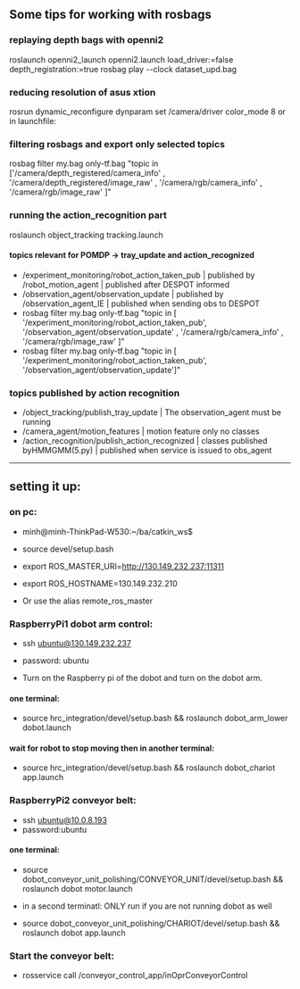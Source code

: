## Some tips for working with rosbags 

### replaying depth bags with openni2 
roslaunch openni2_launch openni2.launch load_driver:=false depth_registration:=true
rosbag play --clock dataset_upd.bag

### reducing resolution of asus xtion 
rosrun dynamic_reconfigure dynparam set /camera/driver color_mode 8
or in launchfile: <param name="camera/driver/color_mode" value="8" /> 

### filtering rosbags and export only selected topics 
rosbag filter my.bag only-tf.bag "topic in ['/camera/depth_registered/camera_info' , '/camera/depth_registered/image_raw' , '/camera/rgb/camera_info' , '/camera/rgb/image_raw' ]"

### running the action_recognition part 
roslaunch object_tracking tracking.launch

#### topics relevant for POMDP -> tray_update and action_recognized 
- /experiment_monitoring/robot_action_taken_pub   |   published by /robot_motion_agent      | published after DESPOT informed
- /observation_agent/observation_update		|   published by /observation_agent_IE    | published when sending obs to DESPOT
- rosbag filter my.bag only-tf.bag "topic in [ '/experiment_monitoring/robot_action_taken_pub', '/observation_agent/observation_update' , '/camera/rgb/camera_info' , '/camera/rgb/image_raw' ]"
- rosbag filter my.bag only-tf.bag "topic in [ '/experiment_monitoring/robot_action_taken_pub', '/observation_agent/observation_update']"


### topics published by action recognition
- /object_tracking/publish_tray_update		| The observation_agent must be running 
- /camera_agent/motion_features 			| motion feature only no classes
- /action_recognition/publish_action_recognized   | classes published byHMMGMM(5.py) | published when service is issued to obs_agent


____________________________________________________________________________________
## setting it up:


### on pc:
 - minh@minh-ThinkPad-W530:~/ba/catkin_ws$ 
 - source devel/setup.bash
 - export ROS_MASTER_URI=http://130.149.232.237:11311
 - export ROS_HOSTNAME=130.149.232.210

 - Or use the alias remote_ros_master 

### RaspberryPi1 dobot arm control: 
 - ssh ubuntu@130.149.232.237
 - password: ubuntu

 - Turn on the Raspberry pi of the dobot and turn on the dobot arm. 

#### one terminal:
 
 - source hrc_integration/devel/setup.bash && roslaunch dobot_arm_lower dobot.launch


#### wait for robot to stop moving then in another terminal:
 
 - source hrc_integration/devel/setup.bash && roslaunch dobot_chariot app.launch



### RaspberryPi2 conveyor belt:
 - ssh ubuntu@10.0.8.193
 - password:ubuntu

#### one terminal:
- source dobot_conveyor_unit_polishing/CONVEYOR_UNIT/devel/setup.bash && roslaunch dobot motor.launch

- in a second terminatl:  ONLY run if you are not running dobot as well
- source dobot_conveyor_unit_polishing/CHARIOT/devel/setup.bash && roslaunch dobot app.launch



### Start the conveyor belt: 

 - rosservice call /conveyor_control_app/inOprConveyorControl
